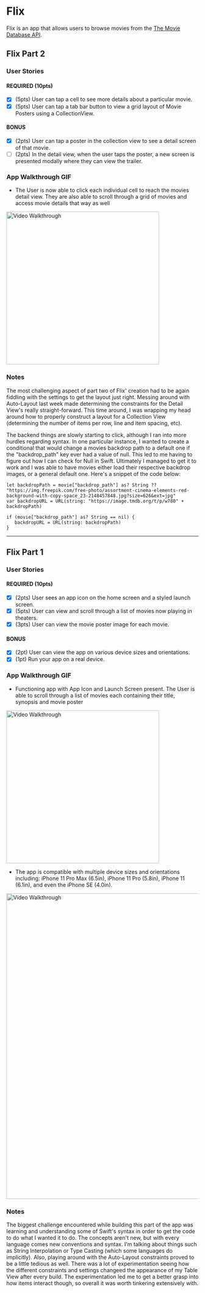 # Flix

Flix is an app that allows users to browse movies from the [The Movie Database API](http://docs.themoviedb.apiary.io/#).

## Flix Part 2

### User Stories

#### REQUIRED (10pts)
- [x] (5pts) User can tap a cell to see more details about a particular movie.
- [x] (5pts) User can tap a tab bar button to view a grid layout of Movie Posters using a CollectionView.

#### BONUS
- [x] (2pts) User can tap a poster in the collection view to see a detail screen of that movie.
- [ ] (2pts) In the detail view, when the user taps the poster, a new screen is presented modally where they can view the trailer.

### App Walkthrough GIF

- The User is now able to click each individual cell to reach the movies detail view. They are also able to scroll through a grid of movies and access movie details that way as well
<img src='https://github.com/bryandevelops/Flix/blob/master/demo3.gif' title='Video Walkthrough' width='400' alt='Video Walkthrough' />

### Notes
The most challenging aspect of part two of Flix' creation had to be again fiddling with the settings to get the layout just right. Messing around with Auto-Layout last week made determining the constraints for the Detail View's really straight-forward. This time around, I was wrapping my head around how to properly construct a layout for a Collection View (determining the number of items per row, line and item spacing, etc). 

The backend things are slowly starting to click, although I ran into more hurdles regarding syntax. In one particular instance, I wanted to create a conditional that would change a movies backdrop path to a default one if the "backdrop_path" key ever had a value of null. This led to me having to figure out how I can check for Null in Swift. Ultimately I managed to get it to work and I was able to have movies either load their respective backdrop images, or a general default one. Here's a snippet of the code below:
```
let backdropPath = movie["backdrop_path"] as? String ?? "https://img.freepik.com/free-photo/assortment-cinema-elements-red-background-with-copy-space_23-2148457848.jpg?size=626&ext=jpg"
var backdropURL = URL(string: "https://image.tmdb.org/t/p/w780" + backdropPath)
        
if (movie["backdrop_path"] as? String == nil) {
   backdropURL = URL(string: backdropPath)
}
```

---

## Flix Part 1

### User Stories

#### REQUIRED (10pts)

- [x] (2pts) User sees an app icon on the home screen and a styled launch screen.
- [x] (5pts) User can view and scroll through a list of movies now playing in theaters.
- [x] (3pts) User can view the movie poster image for each movie.

#### BONUS

- [x] (2pt) User can view the app on various device sizes and orientations.
- [x] (1pt) Run your app on a real device.

### App Walkthrough GIF

- Functioning app with App Icon and Launch Screen present. The User is able to scroll through a list of movies each containing their title, synopsis and movie poster

<img src='https://github.com/bryandevelops/Flix/blob/master/demo.gif' title='Video Walkthrough' width='400' alt='Video Walkthrough' />

- The app is compatible with multiple device sizes and orientations including: iPhone 11 Pro Max (6.5in), iPhone 11 Pro (5.8in), iPhone 11 (6.1in), and even the iPhone SE (4.0in).

<img src='https://github.com/bryandevelops/Flix/blob/master/demo2.gif' title='Video Walkthrough' width='800' alt='Video Walkthrough' />

### Notes
The biggest challenge encountered while building this part of the app was learning and understanding some of Swift's syntax in order to get the code to do what I wanted it to do. The concepts aren't new, but with every language comes new conventions and syntax. I'm talking about things such as String Interpolation or Type Casting (which some languages do implicitly). Also, playing around with the Auto-Layout constraints proved to be a little tedious as well. There was a lot of experimentation seeing how the different constraints and settings changeed the appearance of my Table View after every build. The experimentation led me to get a better grasp into how items interact though, so overall it was worth tinkering extensively with.
